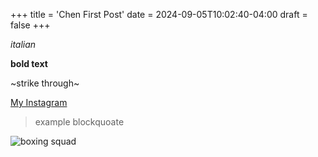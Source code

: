 +++
title = 'Chen First Post'
date = 2024-09-05T10:02:40-04:00
draft = false
+++

*italian*


**bold text**


~strike through~


[My Instagram](https://www.instagram.com/rickychenrc10/)


>example blockquoate

![boxing squad](content\posts\BoxingGang.JPG)
